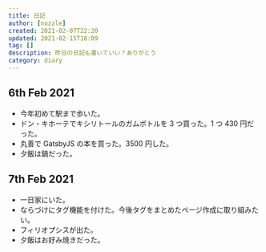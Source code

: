 ```yaml
---
title: 日記
author: [nozzle]
created: 2021-02-07T22:20
updated: 2021-02-15T18:09
tag: []
description: 昨日の日記も書いていい？ありがとう
category: diary
---
```


## 6th Feb 2021

- 今年初めて駅まで歩いた。
- ドン・キホーテでキシリトールのガムボトルを 3 つ買った。1 つ 430 円だった。
- 丸善で GatsbyJS の本を買った。3500 円した。
- 夕飯は鍋だった。

## 7th Feb 2021

- 一日家にいた。
- ならづけにタグ機能を付けた。今後タグをまとめたページ作成に取り組みたい。
- フィリオプシスが出た。
- 夕飯はお好み焼きだった。
